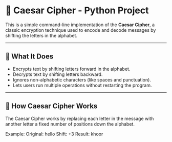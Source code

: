 # 🔐 Caesar Cipher - Python Project

This is a simple command-line implementation of the **Caesar Cipher**, a classic encryption technique used to encode and decode messages by shifting the letters in the alphabet.

---

## 📌 What It Does

- Encrypts text by shifting letters forward in the alphabet.
- Decrypts text by shifting letters backward.
- Ignores non-alphabetic characters (like spaces and punctuation).
- Lets users run multiple operations without restarting the program.

---

## 🧠 How Caesar Cipher Works

The Caesar Cipher works by replacing each letter in the message with another letter a fixed number of positions down the alphabet.

Example:
Original: hello
Shift: +3
Result: khoor
